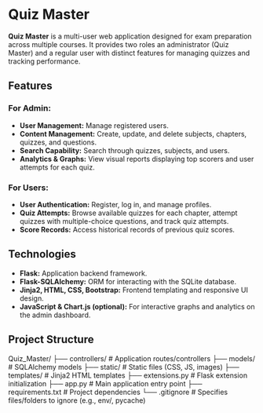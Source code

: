 # Quiz Master

**Quiz Master** is a multi-user web application designed for exam preparation across multiple courses. It provides two roles an administrator (Quiz Master) and a regular user with distinct features for managing quizzes and tracking performance.

## Features

### For Admin:
- **User Management:** Manage registered users.
- **Content Management:** Create, update, and delete subjects, chapters, quizzes, and questions.
- **Search Capability:** Search through quizzes, subjects, and users.
- **Analytics & Graphs:** View visual reports displaying top scorers and user attempts for each quiz.

### For Users:
- **User Authentication:** Register, log in, and manage profiles.
- **Quiz Attempts:** Browse available quizzes for each chapter, attempt quizzes with multiple-choice questions, and track quiz attempts.
- **Score Records:** Access historical records of previous quiz scores.

## Technologies
- **Flask:** Application backend framework.
- **Flask-SQLAlchemy:** ORM for interacting with the SQLite database.
- **Jinja2, HTML, CSS, Bootstrap:** Frontend templating and responsive UI design.
- **JavaScript & Chart.js (optional):** For interactive graphs and analytics on the admin dashboard.

## Project Structure
Quiz_Master/ 
            ├── controllers/ # Application routes/controllers 
            ├── models/ # SQLAlchemy models 
            ├── static/ # Static files (CSS, JS, images) 
            ├── templates/ # Jinja2 HTML templates 
            ├── extensions.py # Flask extension initialization 
            ├── app.py # Main application entry point 
            ├── requirements.txt # Project dependencies 
            └── .gitignore # Specifies files/folders to ignore (e.g., env/, pycache)

